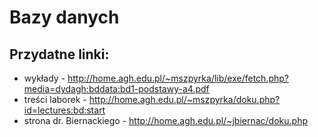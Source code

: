 # Bazy danych

## Przydatne linki:
- wykłady - http://home.agh.edu.pl/~mszpyrka/lib/exe/fetch.php?media=dydagh:bddata:bd1-podstawy-a4.pdf
- treści laborek -  http://home.agh.edu.pl/~mszpyrka/doku.php?id=lectures:bd:start
- strona dr. Biernackiego - http://home.agh.edu.pl/~jbiernac/doku.php
